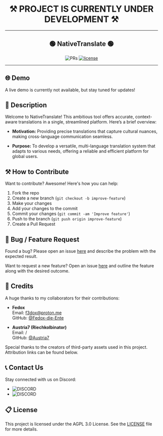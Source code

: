 <h1 align="center" id="title">⚒️ PROJECT IS CURRENTLY UNDER DEVELOPMENT ⚒️</h1>

<hr>

<h2 align="center" id="title">🟢 NativeTranslate 🟢</h2>

<div align="center">

![PRs](https://img.shields.io/badge/PRs-welcome-ff69b4.svg?style=shields)
[![license](https://img.shields.io/badge/license-AGPL_3.0-blue.svg)](LICENSE)

</div>

<hr>

## 🌐 Demo

A live demo is currently not available, but stay tuned for updates!

## 📝 Description

Welcome to NativeTranslate! This ambitious tool offers accurate, context-aware translations in a single, streamlined platform. Here’s a brief overview:

-   **Motivation:** Providing precise translations that capture cultural nuances, making cross-language communication seamless.

-   **Purpose:** To develop a versatile, multi-language translation system that adapts to various needs, offering a reliable and efficient platform for global users.

## ⚒️ How to Contribute

Want to contribute? Awesome! Here's how you can help:

1. Fork the repo
2. Create a new branch (`git checkout -b improve-feature`)
3. Make your changes
4. Add your changes to the commit
5. Commit your changes (`git commit -am 'Improve feature'`)
6. Push to the branch (`git push origin improve-feature`)
7. Create a Pull Request

## 📩 Bug / Feature Request

Found a bug? Please open an issue [here](https://github.com/NativeTranslate/frontend/issues/new) and describe the
problem with the expected result.

Want to request a new feature? Open an issue [here](https://github.com/NativeTranslate/frontend/issues/new) and outline
the feature along with the desired outcome.

## 📜 Credits

A huge thanks to my collaborators for their contributions:

-   **Fedox**  
    Email: f3dox@proton.me  
    GitHub: [@Fedox-die-Ente](https://github.com/Fedox-die-Ente)

-   **Austria7 (Riechkolbinator)**  
    Email: /  
    GitHub: [@Austria7](https://github.com/Austria7)

Special thanks to the creators of third-party assets used in this project. Attribution links can be found below.

## 📞 Contact Us

Stay connected with us on Discord:

-   ![DISCORD](https://img.shields.io/badge/DISCORD-fedox-white?labelColor=blue&style=for-the-badge)
-   ![DISCORD](https://img.shields.io/badge/DISCORD-austria7-white?labelColor=blue&style=for-the-badge)

## 📋 License

This project is licensed under the AGPL 3.0 License. See the [LICENSE](LICENSE) file for more details.
